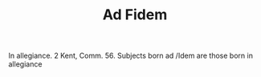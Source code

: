 ---
title: Ad Fidem
letter: A
permalink: "/definitions/ad-fidem.html"
body: In allegiance. 2 Kent, Comm. 56. Subjects born ad /Idem are those born in allegiance
published_at: '2018-07-07'
layout: post
---